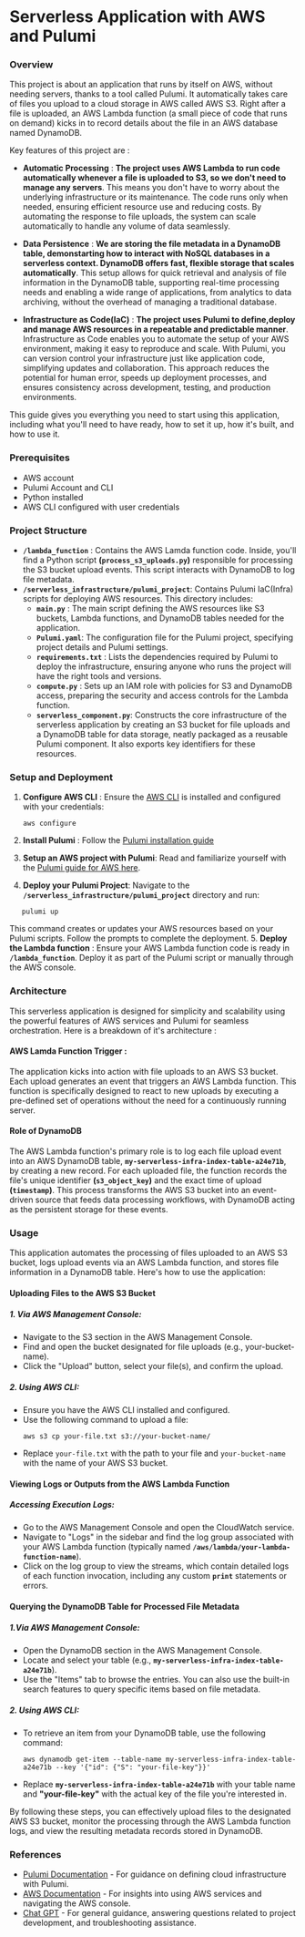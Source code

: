 # Serverless Application with AWS and Pulumi

### Overview

This project is about an application that runs by itself on AWS, without needing servers, thanks to a tool called Pulumi. It automatically takes care of files you upload to a cloud storage in AWS called AWS S3. Right after a file is uploaded, an AWS Lambda function (a small piece of code that runs on demand) kicks in to record details about the file in an AWS database named DynamoDB.

Key features of this project are :

- **Automatic Processing** : **The project uses AWS Lambda to run code automatically whenever a file is uploaded to S3, so we don't need to manage any servers**. This means you don't have to worry about the underlying infrastructure or its maintenance. The code runs only when needed, ensuring efficient resource use and reducing costs. By automating the response to file uploads, the system can scale automatically to handle any volume of data seamlessly.

- **Data Persistence** : **We are storing the file metadata in a DynamoDB table, demonstarting how to interact with NoSQL databases in a serverless context. DynamoDB offers fast, flexible storage that scales automatically**. This setup allows for quick retrieval and analysis of file information in the DynamoDB table, supporting real-time processing needs and enabling a wide range of applications, from analytics to data archiving, without the overhead of managing a traditional database.

- **Infrastructure as Code(IaC)** : **The project uses Pulumi to define,deploy and manage AWS resources in a repeatable and predictable manner**. Infrastructure as Code enables you to automate the setup of your AWS environment, making it easy to reproduce and scale. With Pulumi, you can version control your infrastructure just like application code, simplifying updates and collaboration. This approach reduces the potential for human error, speeds up deployment processes, and ensures consistency across development, testing, and production environments.

This guide gives you everything you need to start using this application, including what you'll need to have ready, how to set it up, how it's built, and how to use it.

### Prerequisites

- AWS account
- Pulumi Account and CLI
- Python installed
- AWS CLI configured with user credentials

### Project Structure

- **`/lambda_function`** : Contains the AWS Lamda function code. Inside, you'll find a Python script **(`process_s3_uploads.py`)** responsible for processing the S3 bucket upload events. This script interacts with DynamoDB to log file metadata.
- **`/serverless_infrastructure/pulumi_project`**: Contains Pulumi IaC(Infra) scripts for deploying AWS resources. This directory includes:
  - **`main.py`** : The main script defining the AWS resources like S3 buckets, Lambda functions, and DynamoDB tables needed for the application.
  - **`Pulumi.yaml`**: The configuration file for the Pulumi project, specifying project details and Pulumi settings.
  - **`requirements.txt`** : Lists the dependencies required by Pulumi to deploy the infrastructure, ensuring anyone who runs the project will have the right tools and versions.
  - **`compute.py`** : Sets up an IAM role with policies for S3 and DynamoDB access, preparing the security and access controls for the Lambda function.
  - **`serverless_component.py`**: Constructs the core infrastructure of the serverless application by creating an S3 bucket for file uploads and a DynamoDB table for data storage, neatly packaged as a reusable Pulumi component. It also exports key identifiers for these resources.

### Setup and Deployment

1. **Configure AWS CLI** : Ensure the [AWS CLI](https://aws.amazon.com/cli/) is installed and configured with your credentials:

   ```
   aws configure
   ```

2. **Install Pulumi** : Follow the [Pulumi installation guide](https://www.pulumi.com/docs/install/)
3. **Setup an AWS project with Pulumi**: Read and familiarize yourself with the [Pulumi guide for AWS here](https://www.pulumi.com/docs/install/).
4. **Deploy your Pulumi Project**: Navigate to the **`/serverless_infrastructure/pulumi_project`** directory and run:

```
   pulumi up
```

This command creates or updates your AWS resources based on your Pulumi scripts. Follow the prompts to complete the deployment. 5. **Deploy the Lambda function** : Ensure your AWS Lambda function code is ready in **`/lambda_function`**. Deploy it as part of the Pulumi script or manually through the AWS console.

### Architecture

This serverless application is designed for simplicity and scalability using the powerful features of AWS services and Pulumi for seamless orchestration. Here is a breakdown of it's architecture :

#### AWS Lamda Function Trigger :

The application kicks into action with file uploads to an AWS S3 bucket. Each upload generates an event that triggers an AWS Lambda function. This function is specifically designed to react to new uploads by executing a pre-defined set of operations without the need for a continuously running server.

#### Role of DynamoDB

The AWS Lambda function's primary role is to log each file upload event into an AWS DynamoDB table, **`my-serverless-infra-index-table-a24e71b`**, by creating a new record. For each uploaded file, the function records the file's unique identifier **(`s3_object_key`)** and the exact time of upload **(`timestamp`)**. This process transforms the AWS S3 bucket into an event-driven source that feeds data processing workflows, with DynamoDB acting as the persistent storage for these events.

### Usage

This application automates the processing of files uploaded to an AWS S3 bucket, logs upload events via an AWS Lambda function, and stores file information in a DynamoDB table. Here's how to use the application:

#### Uploading Files to the AWS S3 Bucket

##### 1. Via AWS Management Console:

- Navigate to the S3 section in the AWS Management Console.
- Find and open the bucket designated for file uploads (e.g., your-bucket-name).
- Click the "Upload" button, select your file(s), and confirm the upload.

##### 2. Using AWS CLI:

- Ensure you have the AWS CLI installed and configured.
- Use the following command to upload a file:
  ```
  aws s3 cp your-file.txt s3://your-bucket-name/
  ```
- Replace `your-file.txt` with the path to your file and `your-bucket-name` with the name of your AWS S3 bucket.

#### Viewing Logs or Outputs from the AWS Lambda Function

##### Accessing Execution Logs:

- Go to the AWS Management Console and open the CloudWatch service.
- Navigate to "Logs" in the sidebar and find the log group associated with your AWS Lambda function (typically named **`/aws/lambda/your-lambda-function-name`**).
- Click on the log group to view the streams, which contain detailed logs of each function invocation, including any custom **`print`** statements or errors.

#### Querying the DynamoDB Table for Processed File Metadata

##### 1.Via AWS Management Console:

- Open the DynamoDB section in the AWS Management Console.
- Locate and select your table (e.g., **`my-serverless-infra-index-table-a24e71b`**).
- Use the "Items" tab to browse the entries. You can also use the built-in search features to query specific items based on file metadata.

##### 2. Using AWS CLI:

- To retrieve an item from your DynamoDB table, use the following command:
  ```
  aws dynamodb get-item --table-name my-serverless-infra-index-table-a24e71b --key '{"id": {"S": "your-file-key"}}'
  ```
- Replace **`my-serverless-infra-index-table-a24e71b`** with your table name and **"your-file-key"** with the actual key of the file you're interested in.

By following these steps, you can effectively upload files to the designated AWS S3 bucket, monitor the processing through the AWS Lambda function logs, and view the resulting metadata records stored in DynamoDB.

### References

- [Pulumi Documentation](https://www.pulumi.com/docs/) - For guidance on defining cloud infrastructure with Pulumi.
- [AWS Documentation](https://docs.aws.amazon.com/) - For insights into using AWS services and navigating the AWS console.
- [Chat GPT](https://chat.openai.com/) - For general guidance, answering questions related to project development, and troubleshooting assistance.
